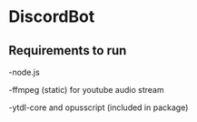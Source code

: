 # DiscordBot

## Requirements to run
-node.js

-ffmpeg (static) for youtube audio stream

-ytdl-core and opusscript (included in package)
